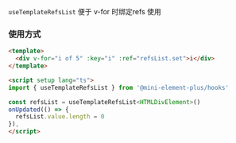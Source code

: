 `useTemplateRefsList` 便于 v-for 时绑定refs 使用

### 使用方式

```html
<template>
  <div v-for="i of 5" :key="i" :ref="refsList.set">i</div>
</template>

<script setup lang="ts">
import { useTemplateRefsList } from '@mini-element-plus/hooks'

const refsList = useTemplateRefsList<HTMLDivElement>()
onUpdated(() => {
  refsList.value.length = 0
}),
</script>
```